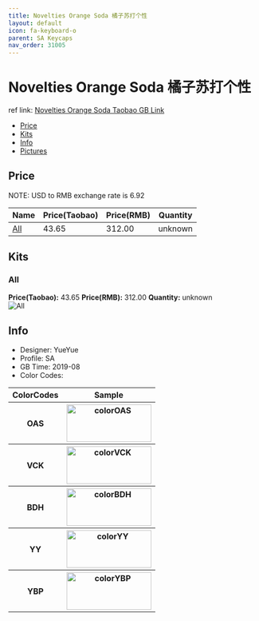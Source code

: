 ```yaml
---
title: Novelties Orange Soda 橘子苏打个性
layout: default
icon: fa-keyboard-o
parent: SA Keycaps
nav_order: 31005
---
```


# Novelties Orange Soda 橘子苏打个性

ref link: [Novelties Orange Soda Taobao GB Link](https://item.taobao.com/item.htm?ut_sk=1.W68UHWiuBnADAIfif0V87%2Bpi_21380790_1567082259029.TaoPassword-QQ.1&id=601517805644&sourceType=item&price=10&suid=D1962CFA-A013-4CBC-AC75-6557AEFA3590&un=62c028e3b6ea1d091d47af8e7279b96e&share_crt_v=1&sp_tk=4oK0dk9XbllQMEVVUm/igrQ=&cpp=1&shareurl=true&spm=a313p.22.110.1059796219392&short_name=h.eka68yd&sm=ad6e09&app=chrome)

* [Price](#price)
* [Kits](#kits)
* [Info](#info)
* [Pictures](#pictures)


## Price  
NOTE: USD to RMB exchange rate is 6.92

| Name          | Price(Taobao)    |  Price(RMB) | Quantity |
| ------------- | ------------ |  ---------- | -------- |
|[All](#all)|43.65|312.00|unknown|


## Kits
### All
**Price(Taobao):** 43.65    **Price(RMB):** 312.00    **Quantity:** unknown  
<img src="{{ 'assets/images/sa-keycaps/noveltiesorangesoda/kits_pics/all.png' | relative_url }}" alt="All" class="image featured">


## Info
* Designer: YueYue
* Profile: SA 
* GB Time: 2019-08
* Color Codes:  
<table style="width:100%">
  <tr>
    <th>ColorCodes</th>
    <th>Sample</th>
  </tr>
  <tr>
    <th>OAS</th>
    <th><img src="{{ 'assets/images/sa-keycaps/SP_ColorCodes/abs/SP_Abs_ColorCodes_OAS.png' | relative_url }}" alt="colorOAS" height="75" width="170"></th>
  </tr>
  <tr>
    <th>VCK</th>
    <th><img src="{{ 'assets/images/sa-keycaps/SP_ColorCodes/abs/SP_Abs_ColorCodes_VCK.png' | relative_url }}" alt="colorVCK" height="75" width="170"></th>
  </tr>
  <tr>
    <th>BDH</th>
    <th><img src="{{ 'assets/images/sa-keycaps/SP_ColorCodes/abs/SP_Abs_ColorCodes_BDH.png' | relative_url }}" alt="colorBDH" height="75" width="170"></th>
  </tr>
  <tr>
    <th>YY</th>
    <th><img src="{{ 'assets/images/sa-keycaps/SP_ColorCodes/abs/SP_Abs_ColorCodes_YY.png' | relative_url }}" alt="colorYY" height="75" width="170"></th>
  </tr>
  <tr>
    <th>YBP</th>
    <th><img src="{{ 'assets/images/sa-keycaps/SP_ColorCodes/abs/SP_Abs_ColorCodes_YBP.png' | relative_url }}" alt="colorYBP" height="75" width="170"></th>
  </tr>
</table>


